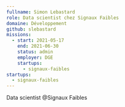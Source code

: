 ```yaml
---
fullname: Simon Lebastard
role: Data scientist chez Signaux Faibles
domaine: Développement
github: slebastard
missions:
  - start: 2021-05-17
    end: 2021-06-30
    status: admin
    employer: DGE
    startups:
      - signaux-faibles
startups:
  - signaux-faibles
---
```

Data scientist @Signaux Faibles